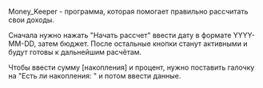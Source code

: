 Money_Keeper - программа, которая помогает правильно рассчитать свои доходы.

Сначала нужно нажать "Начать рассчет" ввести дату в формате YYYY-MM-DD, затем бюджет.
После остальные кнопки станут активными и будут готовы к дальнейшим расчётам.

Чтобы ввести сумму [накопления] и процент, нужно поставить галочку на "Есть ли накопления: " и потом ввести данные.
